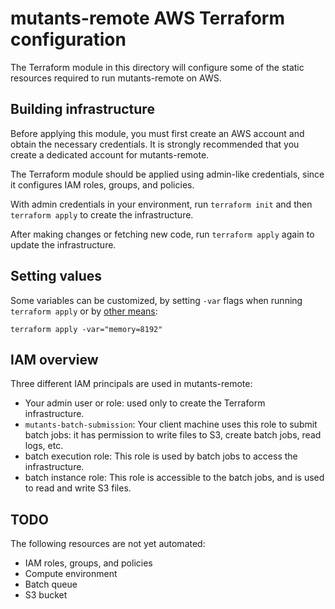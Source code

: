 # mutants-remote AWS Terraform configuration

The Terraform module in this directory will configure some of the static resources required to run mutants-remote on AWS.

## Building infrastructure

Before applying this module, you must first create an AWS account and obtain the necessary credentials. It is  strongly recommended that you create a dedicated account for mutants-remote.

The Terraform module should be applied using admin-like credentials, since it configures IAM roles, groups, and policies.

With admin credentials in your environment, run `terraform init` and then `terraform apply` to create the infrastructure.

After making changes or fetching new code, run `terraform apply` again to update the infrastructure.

## Setting values

Some variables can be customized, by setting `-var` flags when running `terraform apply` or by [other means](https://developer.hashicorp.com/terraform/language/values/variables):

```
terraform apply -var="memory=8192"
```

## IAM overview

Three different IAM principals are used in mutants-remote:

- Your admin user or role: used only to create the Terraform infrastructure.
- `mutants-batch-submission`: Your client machine uses this role to submit batch jobs: it has permission to write files to S3, create batch jobs, read logs, etc.
- batch execution role: This role is used by batch jobs to access the infrastructure.
- batch instance role: This role is accessible to the batch jobs, and is used to read and write S3 files.

## TODO

The following resources are not yet automated:

- IAM roles, groups, and policies
- Compute environment
- Batch queue
- S3 bucket
